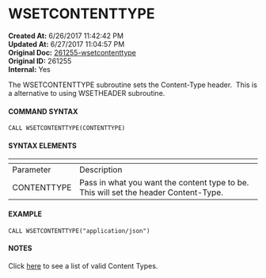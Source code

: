 # WSETCONTENTTYPE

**Created At:** 6/26/2017 11:42:42 PM  
**Updated At:** 6/27/2017 11:04:57 PM  
**Original Doc:** [261255-wsetcontenttype](https://docs.zumasys.com/36617-trash/261255-wsetcontenttype)  
**Original ID:** 261255  
**Internal:** Yes  


The WSETCONTENTTYPE subroutine sets the Content-Type header.  This is a alternative to using WSETHEADER subroutine.

#### COMMAND SYNTAX

```
CALL WSETCONTENTTYPE(CONTENTTYPE)
```

#### SYNTAX ELEMENTS


| <!----> | <!----> |
| --- | --- |
| Parameter | Description |
| CONTENTTYPE | Pass in what you want the content type to be. This will set the header Content-Type. |




#### EXAMPLE

```
CALL WSETCONTENTTYPE("application/json")
```

#### NOTES

Click [here](https://developer.mozilla.org/en-US/docs/Web/HTTP/Headers/Content-Type "Mozilla documentation") to see a list of valid Content Types.
